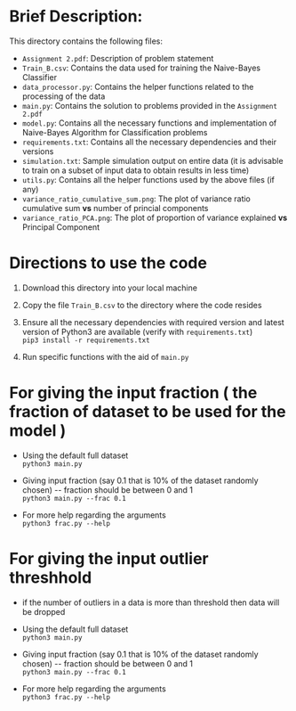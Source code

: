 
# Brief Description:    
This directory contains the following files:    
- `Assignment 2.pdf`: Description of problem statement  
- `Train_B.csv`: Contains the data used for training the Naive-Bayes Classifier  
- `data_processor.py`: Contains the helper functions related to the processing of the data  
- `main.py`: Contains the solution to problems provided in the `Assignment 2.pdf`    
- `model.py`: Contains all the necessary functions and implementation of Naive-Bayes Algorithm for Classification problems       
- `requirements.txt`: Contains all the necessary dependencies and their versions   
- `simulation.txt`: Sample simulation output on entire data (it is advisable to train on a subset of input data to obtain results in less time)
- `utils.py`: Contains all the helper functions used by the above files (if any)  
- `variance_ratio_cumulative_sum.png`: The plot of variance ratio cumulative sum **vs** number of princial components  
- `variance_ratio_PCA.png`: The plot of proportion of variance explained **vs** Principal Component  

# Directions to use the code  
1. Download this directory into your local machine

2. Copy the file `Train_B.csv` to the directory where the code resides

3. Ensure all the necessary dependencies with required version and latest version of Python3 are available (verify with `requirements.txt`)  <br>
 `pip3 install -r requirements.txt`

4. Run specific functions with the aid of `main.py` <br>

# For giving the input fraction ( the fraction of dataset to be used for the model )
- Using the default full dataset <br>
`python3 main.py`

- Giving input fraction (say 0.1 that is 10% of the dataset randomly chosen) -- fraction should be between 0 and 1 <br>
`python3 main.py --frac 0.1`

- For more help regarding the arguments <br>
`python3 frac.py --help`

# For giving the input outlier threshhold 
- if the number of outliers in a data is more than threshold then data will be dropped<br>

- Using the default full dataset <br>
`python3 main.py`

- Giving input fraction (say 0.1 that is 10% of the dataset randomly chosen) -- fraction should be between 0 and 1 <br>
`python3 main.py --frac 0.1`

- For more help regarding the arguments <br>
`python3 frac.py --help`
